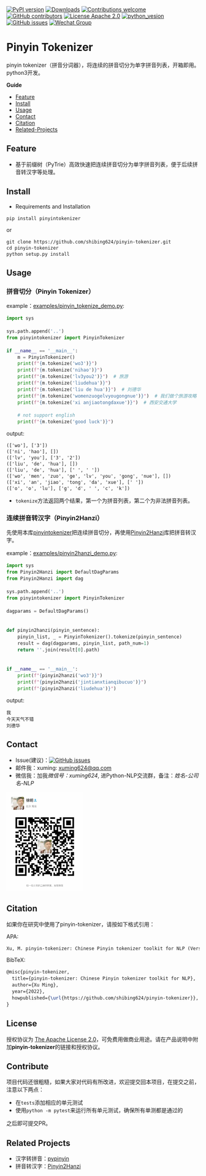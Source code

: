 [![PyPI version](https://badge.fury.io/py/pinyintokenizer.svg)](https://badge.fury.io/py/pinyin-tokenizer)
[![Downloads](https://pepy.tech/badge/pinyintokenizer)](https://pepy.tech/project/pinyin-tokenizer)
[![Contributions welcome](https://img.shields.io/badge/contributions-welcome-brightgreen.svg)](CONTRIBUTING.md)
[![GitHub contributors](https://img.shields.io/github/contributors/shibing624/pinyin-tokenizer.svg)](https://github.com/shibing624/pinyin-tokenizer/graphs/contributors)
[![License Apache 2.0](https://img.shields.io/badge/license-Apache%202.0-blue.svg)](LICENSE)
[![python_vesion](https://img.shields.io/badge/Python-3.5%2B-green.svg)](requirements.txt)
[![GitHub issues](https://img.shields.io/github/issues/shibing624/pinyin-tokenizer.svg)](https://github.com/shibing624/pinyin-tokenizer/issues)
[![Wechat Group](http://vlog.sfyc.ltd/wechat_everyday/wxgroup_logo.png?imageView2/0/w/60/h/20)](#Contact)

# Pinyin Tokenizer
pinyin tokenizer（拼音分词器），将连续的拼音切分为单字拼音列表，开箱即用。python3开发。


**Guide**

- [Feature](#Feature)
- [Install](#install)
- [Usage](#usage)
- [Contact](#Contact)
- [Citation](#Citation)
- [Related-Projects](#Related-Projects)

## Feature

- 基于前缀树（PyTrie）高效快速把连续拼音切分为单字拼音列表，便于后续拼音转汉字等处理。

## Install

- Requirements and Installation

```
pip install pinyintokenizer
```

or

```
git clone https://github.com/shibing624/pinyin-tokenizer.git
cd pinyin-tokenizer
python setup.py install
```


## Usage

### 拼音切分（Pinyin Tokenizer）

example：[examples/pinyin_tokenize_demo.py](examples/pinyin_tokenize_demo.py):


```python
import sys

sys.path.append('..')
from pinyintokenizer import PinyinTokenizer

if __name__ == '__main__':
    m = PinyinTokenizer()
    print(f"{m.tokenize('wo3')}")
    print(f"{m.tokenize('nihao')}")
    print(f"{m.tokenize('lv3you2')}")  # 旅游
    print(f"{m.tokenize('liudehua')}")
    print(f"{m.tokenize('liu de hua')}")  # 刘德华
    print(f"{m.tokenize('womenzuogelvyougongnue')}")  # 我们做个旅游攻略
    print(f"{m.tokenize('xi anjiaotongdaxue')}")  # 西安交通大学

    # not support english
    print(f"{m.tokenize('good luck')}")
```

output:

```shell
(['wo'], ['3'])
(['ni', 'hao'], [])
(['lv', 'you'], ['3', '2'])
(['liu', 'de', 'hua'], [])
(['liu', 'de', 'hua'], [' ', ' '])
(['wo', 'men', 'zuo', 'ge', 'lv', 'you', 'gong', 'nue'], [])
(['xi', 'an', 'jiao', 'tong', 'da', 'xue'], [' '])
(['o', 'o', 'lu'], ['g', 'd', ' ', 'c', 'k'])
```
- `tokenize`方法返回两个结果，第一个为拼音列表，第二个为非法拼音列表。


### 连续拼音转汉字（Pinyin2Hanzi）
先使用本库[pinyintokenizer](https://pypi.org/project/pinyintokenizer/)把连续拼音切分，再使用[Pinyin2Hanzi](https://pypi.org/project/Pinyin2Hanzi/)库把拼音转汉字。

example：[examples/pinyin2hanzi_demo.py](examples/pinyin2hanzi_demo.py):


```python
import sys
from Pinyin2Hanzi import DefaultDagParams
from Pinyin2Hanzi import dag

sys.path.append('..')
from pinyintokenizer import PinyinTokenizer

dagparams = DefaultDagParams()


def pinyin2hanzi(pinyin_sentence):
    pinyin_list, _ = PinyinTokenizer().tokenize(pinyin_sentence)
    result = dag(dagparams, pinyin_list, path_num=1)
    return ''.join(result[0].path)


if __name__ == '__main__':
    print(f"{pinyin2hanzi('wo3')}")
    print(f"{pinyin2hanzi('jintianxtianqibucuo')}")
    print(f"{pinyin2hanzi('liudehua')}")
```

output:

```shell
我
今天天气不错
刘德华
```



## Contact

- Issue(建议)：[![GitHub issues](https://img.shields.io/github/issues/shibing624/pinyin-tokenizer.svg)](https://github.com/shibing624/pinyin-tokenizer/issues)
- 邮件我：xuming: xuming624@qq.com
- 微信我：加我*微信号：xuming624*, 进Python-NLP交流群，备注：*姓名-公司名-NLP*
<img src="docs/wechat.jpeg" width="200" />


## Citation

如果你在研究中使用了pinyin-tokenizer，请按如下格式引用：

APA:
```latex
Xu, M. pinyin-tokenizer: Chinese Pinyin tokenizer toolkit for NLP (Version 0.0.1) [Computer software]. https://github.com/shibing624/pinyin-tokenizer
```

BibTeX:
```latex
@misc{pinyin-tokenizer,
  title={pinyin-tokenizer: Chinese Pinyin tokenizer toolkit for NLP},
  author={Xu Ming},
  year={2022},
  howpublished={\url{https://github.com/shibing624/pinyin-tokenizer}},
}
```


## License


授权协议为 [The Apache License 2.0](LICENSE)，可免费用做商业用途。请在产品说明中附加**pinyin-tokenizer**的链接和授权协议。


## Contribute
项目代码还很粗糙，如果大家对代码有所改进，欢迎提交回本项目，在提交之前，注意以下两点：

 - 在`tests`添加相应的单元测试
 - 使用`python -m pytest`来运行所有单元测试，确保所有单测都是通过的

之后即可提交PR。


## Related Projects

- 汉字转拼音：[pypinyin](https://github.com/mozillazg/python-pinyin)
- 拼音转汉字：[Pinyin2Hanzi](https://github.com/letiantian/Pinyin2Hanzi)
